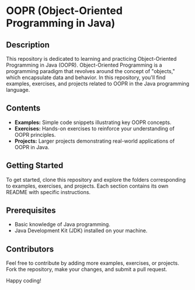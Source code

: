# OOPR (Object-Oriented Programming in Java)

## Description
This repository is dedicated to learning and practicing Object-Oriented Programming in Java (OOPR). Object-Oriented Programming is a programming paradigm that revolves around the concept of "objects," which encapsulate data and behavior. In this repository, you'll find examples, exercises, and projects related to OOPR in the Java programming language.

## Contents
- **Examples:** Simple code snippets illustrating key OOPR concepts.
- **Exercises:** Hands-on exercises to reinforce your understanding of OOPR principles.
- **Projects:** Larger projects demonstrating real-world applications of OOPR in Java.

## Getting Started
To get started, clone this repository and explore the folders corresponding to examples, exercises, and projects. Each section contains its own README with specific instructions.

## Prerequisites
- Basic knowledge of Java programming.
- Java Development Kit (JDK) installed on your machine.

## Contributors
Feel free to contribute by adding more examples, exercises, or projects. Fork the repository, make your changes, and submit a pull request.

Happy coding!
